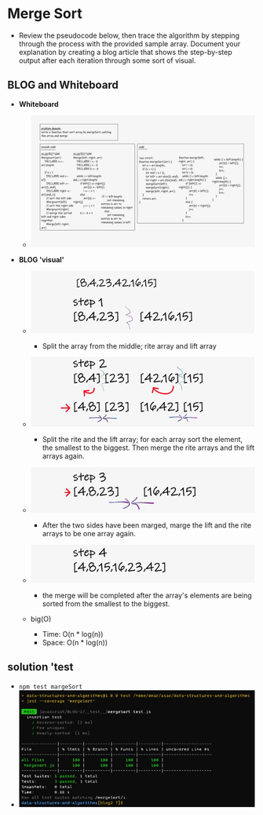 # Merge Sort

- Review the pseudocode below, then trace the algorithm by stepping through the process with the provided sample array. Document your explanation by creating a blog article that shows the step-by-step output after each iteration through some sort of visual.

## BLOG and Whiteboard

- **Whiteboard**

  - ![](wb.png)

- **BLOG 'visual'**

  - ![](wb1.png)
    - Split the array from the middle; rite array and lift array 
  - ![](wb2.png)
    - Split the rite and the lift array; for each array sort the element, the smallest to the biggest. Then merge the rite arrays and the lift arrays again.   
  - ![](wb3.png)
    - After the two sides have been marged, marge the lift and the rite arrays to be one array again. 
  - ![](wb4.jpg)
    - the merge will be completed after the array's elements are being sorted from the smallest to the biggest. 

  - big(O)
    - Time: O(n \* log(n))
    - Space: O(n \* log(n))

## solution 'test

- `npm test margeSort`
- ![](tst.jpg)
